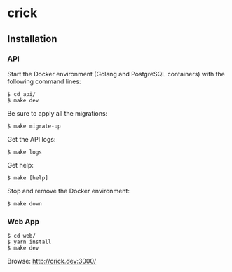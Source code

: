 crick
=====


Installation
------------

### API

Start the Docker environment (Golang and PostgreSQL containers) with the
following command lines:

    $ cd api/
    $ make dev

Be sure to apply all the migrations:

    $ make migrate-up

Get the API logs:

    $ make logs

Get help:

    $ make [help]

Stop and remove the Docker environment:

    $ make down


### Web App

    $ cd web/
    $ yarn install
    $ make dev

Browse: http://crick.dev:3000/
